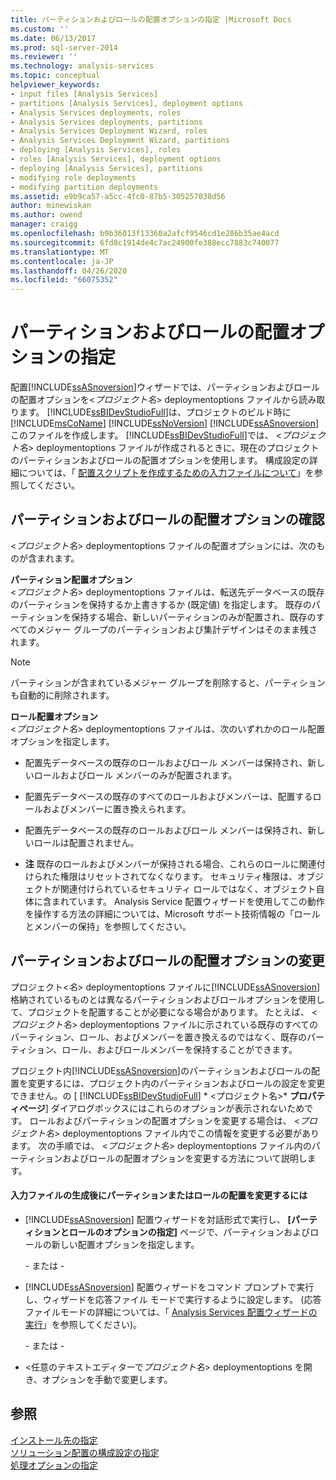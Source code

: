 ```yaml
---
title: パーティションおよびロールの配置オプションの指定 |Microsoft Docs
ms.custom: ''
ms.date: 06/13/2017
ms.prod: sql-server-2014
ms.reviewer: ''
ms.technology: analysis-services
ms.topic: conceptual
helpviewer_keywords:
- input files [Analysis Services]
- partitions [Analysis Services], deployment options
- Analysis Services deployments, roles
- Analysis Services deployments, partitions
- Analysis Services Deployment Wizard, roles
- Analysis Services Deployment Wizard, partitions
- deploying [Analysis Services], roles
- roles [Analysis Services], deployment options
- deploying [Analysis Services], partitions
- modifying role deployments
- modifying partition deployments
ms.assetid: e9b9ca57-a5cc-4fc0-87b5-305257038d56
author: minewiskan
ms.author: owend
manager: craigg
ms.openlocfilehash: b9b36013f13360a2afcf9546cd1e286b35ae4acd
ms.sourcegitcommit: 6fd8c1914de4c7ac24900fe388ecc7883c740077
ms.translationtype: MT
ms.contentlocale: ja-JP
ms.lasthandoff: 04/26/2020
ms.locfileid: "66075352"
---
```

# <a name="specifying-partition-and-role-deployment-options"></a>パーティションおよびロールの配置オプションの指定
  配置[!INCLUDE[ssASnoversion](../../includes/ssasnoversion-md.md)]ウィザードでは、パーティションおよびロールの配置オプションを\<*プロジェクト名*> deploymentoptions ファイルから読み取ります。 [!INCLUDE[ssBIDevStudioFull](../../includes/ssbidevstudiofull-md.md)]は、プロジェクトのビルド時に[!INCLUDE[msCoName](../../includes/msconame-md.md)] [!INCLUDE[ssNoVersion](../../includes/ssnoversion-md.md)] [!INCLUDE[ssASnoversion](../../includes/ssasnoversion-md.md)]このファイルを作成します。 [!INCLUDE[ssBIDevStudioFull](../../includes/ssbidevstudiofull-md.md)]では、 \<*プロジェクト名*> deploymentoptions ファイルが作成されるときに、現在のプロジェクトのパーティションおよびロールの配置オプションを使用します。 構成設定の詳細については、「 [配置スクリプトを作成するための入力ファイルについて](deployment-script-files-input-used-to-create-deployment-script.md)」を参照してください。  
  
## <a name="reviewing-the-partition-and-role-deployment-options"></a>パーティションおよびロールの配置オプションの確認  
 \<*プロジェクト名*> deploymentoptions ファイルの配置オプションには、次のものが含まれます。  
  
 **パーティション配置オプション**  
 \<*プロジェクト名*> deploymentoptions ファイルは、転送先データベースの既存のパーティションを保持するか上書きするか (既定値) を指定します。 既存のパーティションを保持する場合、新しいパーティションのみが配置され、既存のすべてのメジャー グループのパーティションおよび集計デザインはそのまま残されます。  
  
> [!NOTE]  
>  パーティションが含まれているメジャー グループを削除すると、パーティションも自動的に削除されます。  
  
 **ロール配置オプション**  
 \<*プロジェクト名*> deploymentoptions ファイルは、次のいずれかのロール配置オプションを指定します。  
  
-   配置先データベースの既存のロールおよびロール メンバーは保持され、新しいロールおよびロール メンバーのみが配置されます。  
  
-   配置先データベースの既存のすべてのロールおよびメンバーは、配置するロールおよびメンバーに置き換えられます。  
  
-   配置先データベースの既存のロールおよびロール メンバーは保持され、新しいロールは配置されません。  
  
-   **注** 既存のロールおよびメンバーが保持される場合、これらのロールに関連付けられた権限はリセットされてなくなります。 セキュリティ権限は、オブジェクトが関連付けられているセキュリティ ロールではなく、オブジェクト自体に含まれています。 Analysis Service 配置ウィザードを使用してこの動作を操作する方法の詳細については、Microsoft サポート技術情報の「ロールとメンバーの保持」を参照してください。  
  
## <a name="modifying-the-partition-and-role-deployment-options"></a>パーティションおよびロールの配置オプションの変更  
 プロジェクト\<*名*> deploymentoptions ファイルに[!INCLUDE[ssASnoversion](../../includes/ssasnoversion-md.md)]格納されているものとは異なるパーティションおよびロールオプションを使用して、プロジェクトを配置することが必要になる場合があります。 たとえば、 \<*プロジェクト名*> deploymentoptions ファイルに示されている既存のすべてのパーティション、ロール、およびメンバーを置き換えるのではなく、既存のパーティション、ロール、およびロールメンバーを保持することができます。  
  
 プロジェクト内[!INCLUDE[ssASnoversion](../../includes/ssasnoversion-md.md)]のパーティションおよびロールの配置を変更するには、プロジェクト内のパーティションおよびロールの設定を変更できません。の [ [!INCLUDE[ssBIDevStudioFull](../../includes/ssbidevstudiofull-md.md)] * \<プロジェクト名>* **プロパティページ**] ダイアログボックスにはこれらのオプションが表示されないためです。 ロールおよびパーティションの配置オプションを変更する場合は、 \<*プロジェクト名*> deploymentoptions ファイル内でこの情報を変更する必要があります。 次の手順では、 \<*プロジェクト名*> deploymentoptions ファイル内のパーティションおよびロールの配置オプションを変更する方法について説明します。  
  
#### <a name="to-change-the-deployment-of-partitions-or-roles-after-the-input-files-have-been-generated"></a>入力ファイルの生成後にパーティションまたはロールの配置を変更するには  
  
-   [!INCLUDE[ssASnoversion](../../includes/ssasnoversion-md.md)] 配置ウィザードを対話形式で実行し、 **[パーティションとロールのオプションの指定]** ページで、パーティションおよびロールの新しい配置オプションを指定します。  
  
     \- または -  
  
-   [!INCLUDE[ssASnoversion](../../includes/ssasnoversion-md.md)] 配置ウィザードをコマンド プロンプトで実行し、ウィザードを応答ファイル モードで実行するように設定します。 (応答ファイルモードの詳細については、「 [Analysis Services 配置ウィザードの実行](running-the-analysis-services-deployment-wizard.md)」を参照してください)。  
  
     \- または -  
  
-   \<任意のテキストエディターで*プロジェクト名*> deploymentoptions を開き、オプションを手動で変更します。  
  
## <a name="see-also"></a>参照  
 [インストール先の指定](deployment-script-files-specifying-the-installation-target.md)   
 [ソリューション配置の構成設定の指定](deployment-script-files-solution-deployment-config-settings.md)   
 [処理オプションの指定](deployment-script-files-specifying-processing-options.md)  
  
  
